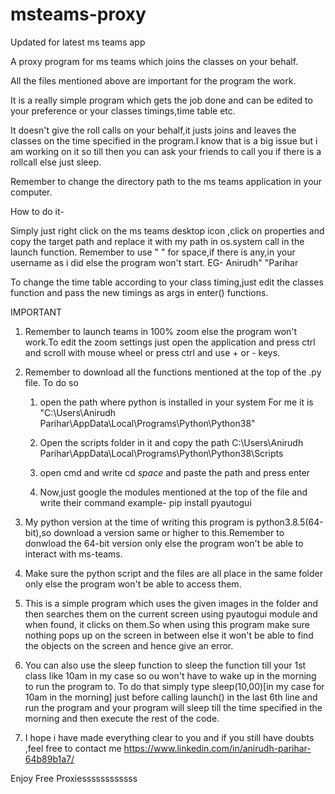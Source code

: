 # msteams-proxy
Updated for latest ms teams app

A proxy program for ms teams which joins the classes on your behalf.

All the files mentioned above are important for the program the work.

It is a really simple program which gets the job done and can be edited to your preference or your classes timings,time table etc.

It doesn't give the roll calls on your behalf,it justs joins and leaves the classes on the time specified in the program.I know that is a big issue but i am working on it so till then you can ask your friends to call you if there is a rollcall else just sleep.

Remember to change the directory path to the ms teams application in your computer.

How to do it-

Simply just right click on the ms teams desktop icon ,click on properties and copy the target path and replace it with my path in os.system call in the launch function.
Remember to use " " for space,if there is any,in your username as i did else the program won't start.
EG- Anirudh" "Parihar

To change the time table according to your class timing,just edit the classes function and pass the new timings as args in enter() functions.

IMPORTANT
1. Remember to launch teams in 100% zoom else the program won't work.To edit the zoom settings just open the application and press ctrl and scroll with mouse wheel or press ctrl and use + or - keys.
2. Remember to download all the functions mentioned at the top of the .py file.
    To do so
    1. open the path where python is installed in your system
        For me it is "C:\Users\Anirudh Parihar\AppData\Local\Programs\Python\Python38"
    2. Open the scripts folder in it and copy the path
        C:\Users\Anirudh Parihar\AppData\Local\Programs\Python\Python38\Scripts
        
    3. open cmd and write cd *space* and paste the path and press enter
    
    4. Now,just google the modules mentioned at the top of the file and write their command
        example- pip install pyautogui

3. My python version at the time of writing this program is python3.8.5(64-bit),so download a version same or higher to this.Remember to donwload the 64-bit version only else the program won't be able to interact with ms-teams.

4. Make sure the python script and the files are all place in the same folder only else the program won't be able to access them.

5. This is a simple program which uses the given images in the folder and then searches them on the current screen using pyautogui module and when found, it clicks on them.So when using this program make sure nothing pops up on the screen in between else it won't be able to find the objects on the screen and hence give an error.

6. You can also use the sleep function to sleep the function till your 1st class like 10am in my case so ou won't have to wake up in the morning to run the program to.
    To do that simply type sleep(10,00)[in my case for 10am in the morning] just before calling launch() in the last 6th line  and run the program and your program will sleep till the time specified in the morning and then execute the rest of the code.
    
7. I hope i have made everything clear to you and if you still have doubts ,feel free to contact me 
    https://www.linkedin.com/in/anirudh-parihar-64b89b1a7/

Enjoy Free Proxiessssssssssss
